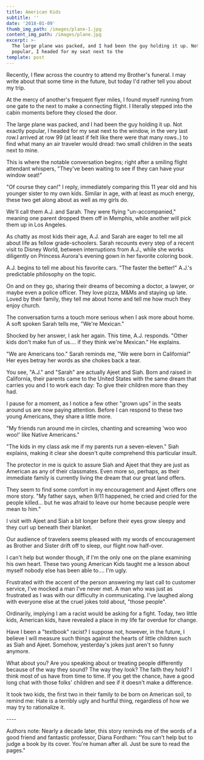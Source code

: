 ```yaml
---
title: American Kids
subtitle: ''
date: '2018-01-09'
thumb_img_path: /images/plane-1.jpg
content_img_path: /images/plane.jpg
excerpt: >-
  The large plane was packed, and I had been the guy holding it up. Not exactly
  popular, I headed for my seat next to the 
template: post
---
```

Recently, I flew across the country to attend my Brother's funeral. I may write about that some time in the future, but today I'd rather tell you about my trip.

At the mercy of another's frequent flyer miles, I found myself running from one gate to the next to make a connecting flight. I literally stepped into the cabin moments before they closed the door.

The large plane was packed, and I had been the guy holding it up. Not exactly popular, I headed for my seat next to the window, in the very last row.I arrived at row 99 (at least if felt like there were that many rows..) to find what many an air traveler would dread: two small children in the seats next to mine.

This is where the notable conversation begins; right after a smiling flight attendant whispers, "They've been waiting to see if they can have your window seat!"

"Of course they can!" I reply, immediately comparing this 11 year old and his younger sister to my own kids. Similar in age, with at least as much energy, these two get along about as well as my girls do.

We'll call them A.J. and Sarah. They were flying "un-accompanied," meaning one parent dropped them off in Memphis, while another will pick them up in Los Angeles.

As chatty as most kids their age, A.J. and Sarah are eager to tell me all about life as fellow grade-schoolers. Sarah recounts every step of a recent visit to Disney World, between interruptions from A.J., while she works diligently on Princess Aurora's evening gown in her favorite coloring book.

A.J. begins to tell me about his favorite cars. "The faster the better!" A.J.'s predictable philosophy on the topic.

On and on they go, sharing their dreams of becoming a doctor, a lawyer, or maybe even a police officer. They love pizza, M&Ms and staying up late. Loved by their family, they tell me about home and tell me how much they enjoy church.

The conversation turns a touch more serious when I ask more about home. A soft spoken Sarah tells me, "We're Mexican."

Shocked by her answer, I ask her again. This time, A.J. responds. "Other kids don't make fun of us.... if they think we're Mexican." He explains.

"We are Americans too." Sarah reminds me, "We were born in California!" Her eyes betray her words as she chokes back a tear.

You see, "A.J." and "Sarah" are actually Ajeet and Siah. Born and raised in California, their parents came to the United States with the same dream that carries you and I to work each day: To give their children more than they had.

I pause for a moment, as I notice a few other "grown ups" in the seats around us are now paying attention. Before I can respond to these two young Americans, they share a little more.

"My friends run around me in circles, chanting and screaming 'woo woo woo!' like Native Americans."

"The kids in my class ask me if my parents run a seven-eleven." Siah explains, making it clear she doesn't quite comprehend this particular insult.

The protector in me is quick to assure Siah and Ajeet that they are just as American as any of their classmates. Even more so, perhaps, as their immediate family is currently living the dream that our great land offers.

They seem to find some comfort in my encouragement and Ajeet offers one more story. "My father says, when 9/11 happened, he cried and cried for the people killed... but he was afraid to leave our home because people were mean to him."

I visit with Ajeet and Siah a bit longer before their eyes grow sleepy and they curl up beneath their blanket.

Our audience of travelers seems pleased with my words of encouragement as Brother and Sister drift off to sleep, our flight now half-over.

I can't help but wonder though, if I'm the only one on the plane examining his own heart. These two young American Kids taught me a lesson about myself nobody else has been able to.... I'm ugly.

Frustrated with the accent of the person answering my last call to customer service, I've mocked a man I've never met. A man who was just as frustrated as I was with our difficulty in communicating. I've laughed along with everyone else at the cruel jokes told about, "those people".

Ordinarily, implying I am a racist would be asking for a fight. Today, two little kids, American kids, have revealed a place in my life far overdue for change. 

Have I been a "textbook" racist? I suppose not, however, in the future, I believe I will measure such things against the hearts of little children such as Siah and Ajeet. Somehow, yesterday's jokes just aren't so funny anymore.

What about you? Are you speaking about or treating people differently because of the way they sound? The way they look? The faith they hold? I think most of us have from time to time. If you get the chance, have a good long chat with those folks' children and see if it doesn't make a difference.

It took two kids, the first two in their family to be born on American soil, to remind me: Hate is a terribly ugly and hurtful thing, regardless of how we may try to rationalize it.

\----

Authors note:  Nearly a decade later, this story reminds me of the words of a good friend and fantastic professor, Diana Fordham: "You can't help but to judge a book by its cover.  You're human after all.  Just be sure to read the pages."
